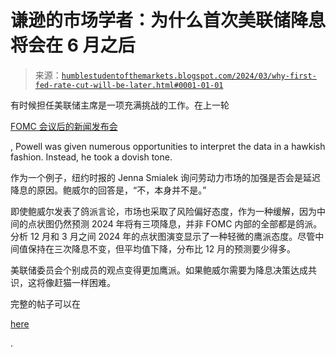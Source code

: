 <!--yml

分类：未分类

日期：2024-05-18 01:17:51

-->

# 谦逊的市场学者：为什么首次美联储降息将会在 6 月之后

> 来源：[`humblestudentofthemarkets.blogspot.com/2024/03/why-first-fed-rate-cut-will-be-later.html#0001-01-01`](https://humblestudentofthemarkets.blogspot.com/2024/03/why-first-fed-rate-cut-will-be-later.html#0001-01-01)

有时候担任美联储主席是一项充满挑战的工作。在上一轮

[FOMC 会议后的新闻发布会](https://www.federalreserve.gov/mediacenter/files/FOMCpresconf20240320.pdf)

, Powell was given numerous opportunities to interpret the data in a hawkish fashion. Instead, he took a dovish tone.

作为一个例子，纽约时报的 Jenna Smialek 询问劳动力市场的加强是否会是延迟降息的原因。鲍威尔的回答是，“不，本身并不是。”

即使鲍威尔发表了鸽派言论，市场也采取了风险偏好态度，作为一种缓解，因为中间的点状图仍然预测 2024 年将有三项降息，并非 FOMC 内部的全部都是鸽派。分析 12 月和 3 月之间 2024 年的点状图演变显示了一种轻微的鹰派态度。尽管中间值保持在三次降息不变，但平均值下降，分布比 12 月的预测要少得多。

美联储委员会个别成员的观点变得更加鹰派。如果鲍威尔需要为降息决策达成共识，这将像赶猫一样困难。

完整的帖子可以在

[here](https://humblestudentofthemarkets.com/2024/03/30/why-the-first-fed-rate-cut-will-be-later-than-june/)

.
